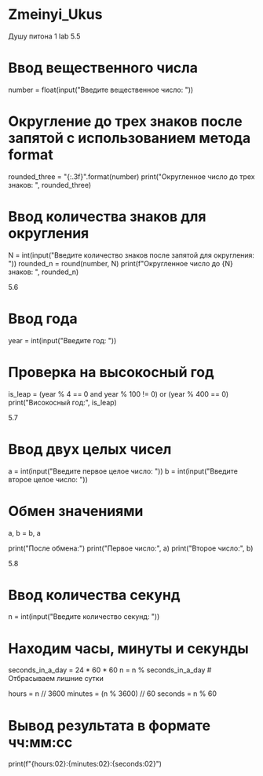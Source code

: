 # Zmeinyi_Ukus
Душу питона
1 lab
5.5
# Ввод вещественного числа
number = float(input("Введите вещественное число: "))

# Округление до трех знаков после запятой с использованием метода format
rounded_three = "{:.3f}".format(number)
print("Округленное число до трех знаков: ", rounded_three)

# Ввод количества знаков для округления
N = int(input("Введите количество знаков после запятой для округления: "))
rounded_n = round(number, N)
print(f"Округленное число до {N} знаков: ", rounded_n)

5.6
# Ввод года
year = int(input("Введите год: "))

# Проверка на высокосный год
is_leap = (year % 4 == 0 and year % 100 != 0) or (year % 400 == 0)
print("Високосный год:", is_leap)

5.7
# Ввод двух целых чисел
a = int(input("Введите первое целое число: "))
b = int(input("Введите второе целое число: "))

# Обмен значениями
a, b = b, a

print("После обмена:")
print("Первое число:", a)
print("Второе число:", b)

5.8
# Ввод количества секунд
n = int(input("Введите количество секунд: "))

# Находим часы, минуты и секунды
seconds_in_a_day = 24 * 60 * 60
n = n % seconds_in_a_day  # Отбрасываем лишние сутки

hours = n // 3600
minutes = (n % 3600) // 60
seconds = n % 60

# Вывод результата в формате чч:мм:сс
print(f"{hours:02}:{minutes:02}:{seconds:02}")
